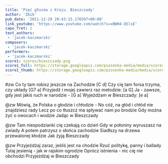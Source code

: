 ```yaml
---
title: 'Pięć głosów z Kraju. Bieszczady'
author: 'Zbik'
pub_date: '2011-12-29 20:43:15.176597+00:00'
link_youtube: 'https://www.youtube.com/watch?v=xBWH4-QSlsE'
capo_fret: 2
text_authors:
 - 'jacek-kaczmarski'
composers:
 - 'jacek-kaczmarski'
performers:
 - 'jacek-kaczmarski'
score1: scores/bieszczady.png
score1_full: https://storage.googleapis.com/piosenka-media/media/scores/bieszczady.png
score1_thumb: https://storage.googleapis.com/piosenka-media/media/scores/bieszczady.png.180x0_q85_upscale.jpg
---
```


#zw
Co ty tam robisz jeszcze na Zachodzie [C d]
Czy cię tam forsa trzyma, czy układy [G7 a]
Przyjedź i mojej zawierz raz metodzie: [a G]
Ja - zawsze, gdy jest jakiś ruch w narodzie - [G a]
Wyjeżdżam w Bieszczady: [e a]

@zw
Mówią, że Polska o głodzie i chłodzie -
No cóż, na głód i chłód nie znajdziesz rady
Lecz po co tłuszcz ma spływać nam po brodzie
Gdy można żyć o owocach i wodzie
Jadąc w Bieszczady

@zw
Tam niespodzianki cię czekają co dzień
Gdy w połoniny wyruszasz na zwiady
A potem patrzysz o słońca zachodzie
Siadłszy na drzewa przewalonej kłodzie
Jak żyją Bieszczady

@zw
Przyjeżdżaj zaraz, jeśliś jest na chodzie
Rzuć politykę, panny i ballady
Tutaj jesienią - jak w rajskim ogrodzie
Oprócz istnienia - nic cię nie obchodzi
Przyjeżdżaj w Bieszczady